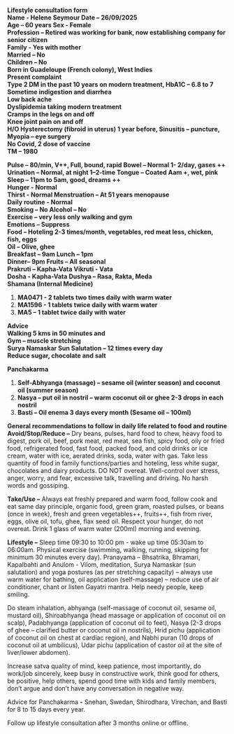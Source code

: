 **Lifestyle consultation form**  
**Name	\- Helene Seymour					Date – 26/09/2025**  
**Age – 60 years						Sex \- Female**  
**Profession – Retired was working for bank, now establishing company for senior citizen**  
**Family	 \- Yes with mother**						  
**Married – No**  
**Children – No**  
**Born in Guadeloupe (French colony), West Indies**  
**Present complaint**  
**Type 2 DM in the past 10 years on modern treatment, HbA1C – 6.8 to 7**  
**Sometime indigestion and diarrhea**  
**Low back ache**  
**Dyslipidemia taking modern treatment**  
**Cramps in the legs on and off**  
**Knee joint pain on and off**  
**H/O Hysterectomy (fibroid in uterus) 1 year before, Sinusitis – puncture, Myopia – eye surgery**  
**No Covid, 2 dose of vaccine**   
**TM – 1980**

**Pulse – 80/min, V++, Full, bound, rapid		Bowel – Normal 1- 2/day, gases \++**  
**Urination – Normal, at night 1–2-time		Tongue – Coated Aam \+, wet, pink**  
**Sleep – 11pm to 5am, good, dreams \++**   
**Hunger \- Normal**  
**Thirst \- Normal					Menstruation – At 51 years menopause**  
**Daily routine \- Normal**  
**Smoking – No					Alcohol – No**   
**Exercise – very less only walking and gym**  
**Emotions – Suppress**  
**Food – Hoteling 2-3 times/month, vegetables, red meat less, chicken, fish, eggs**  
**Oil – Olive, ghee**  
**Breakfast – 9am					Lunch – 1pm**   
**Dinner– 9pm						Fruits – All seasonal**  
**Prakruti – Kapha-Vata				Vikruti \- Vata**  
**Dosha	\- Kapha-Vata					Dushya – Rasa, Rakta, Meda**  
**Shamana (Internal Medicine)**

1. **MA0471 \- 2 tablets two times daily with warm water**  
2. **MA1596 \- 1 tablets twice daily with warm water**  
3. **MA5 – 1 tablet twice daily with water**

**Advice**   
**Walking 5 kms in 50 minutes and**  
**Gym – muscle stretching**   
**Surya Namaskar Sun Salutation – 12 times every day**  
**Reduce sugar, chocolate and salt**

**Panchakarma**

1. **Self-Abhyanga (massage) – sesame oil (winter season) and coconut oil (summer season)**  
2. **Nasya – put oil in nostril – warm coconut oil or ghee 2-3 drops in each nostril**  
3. **Basti – Oil enema 3 days every month (Sesame oil – 100ml)**   
   

**General recommendations to follow in daily life related to food and routine**  
**Avoid/Stop/Reduce –** Dry beans, pulses, hard food to chew, heavy food to digest, pork oil, beef, pork meat, red meat, sea fish, spicy food, oily or fried food, refrigerated food, fast food, packed food, and cold drinks or ice cream, water with ice, aerated drinks, soda, water with gas. Take less quantity of food in family functions/parties and hoteling, less white sugar, chocolates and dairy products. DO NOT overeat. Well-control over stress, anger, worry, and fear, excessive talk, travelling and driving. No harsh words and gossiping.

**Take/Use –** Always eat freshly prepared and warm food, follow cook and eat same day principle, organic food, green gram, roasted pulses, or beans (once in week), fresh and green vegetables++, fruits++, fish from river, eggs, olive oil, tofu, ghee, flax seed oil. Respect your hunger, do not overeat. Drink 1 glass of warm water (200ml) morning and evening.

**Lifestyle –** Sleep time 09:30 to 10:00 pm \- wake up time 05:30am to 06:00am. Physical exercise (swimming, walking, running, skipping for minimum 30 minutes every day). Pranayama – Bhsatrika, Bhramari, Kapalbahti and Anulom \- Vilom, meditation, Surya Namaskar (sun salutation) and yoga postures (as per stretching capacity) – always use warm water for bathing, oil application (self-massage) – reduce use of air conditioner, chant or listen Gayatri mantra. Help needy people, keep smiling. 

Do steam inhalation, abhyanga (self-massage of coconut oil, sesame oil, mustard oil), Shiroabhyanga (head massage or application of coconut oil on scalp), Padabhyanga (application of coconut oil to feet), Nasya (2-3 drops of ghee – clarified butter or coconut oil in nostrils), Hrid pichu (application of coconut oil on chest at cardiac region),  and Nabhi puran (10 drops of coconut oil at umbilicus), Udar pichu (application of castor oil at the site of liver/lower abdomen).

Increase satva quality of mind, keep patience, most importantly, do work/job sincerely, keep busy in constructive work, think good for others, be positive, help others, spend good time with kids and family members, don’t argue and don’t have any conversation in negative way.

Advice for Panchakarma **\-** Snehan, Swedan, Shirodhara, Virechan, and Basti for 8 to 15 days every year. 

Follow up lifestyle consultation after 3 months online or offline.   
